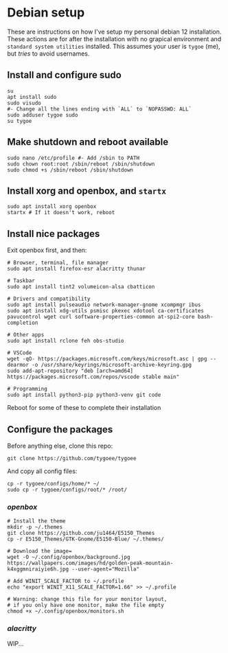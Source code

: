 # Debian setup

These are instructions on how I've setup my personal debian 12 installation. These actions are for after the installation with no grapical environment and `standard system utilities` installed. This assumes your user is `tygoe` (me), but _tries_ to avoid usernames.

## Install and configure sudo

```shell
su
apt install sudo
sudo visudo
#- Change all the lines ending with `ALL` to `NOPASSWD: ALL`
sudo adduser tygoe sudo
su tygoe
```

## Make shutdown and reboot available

```shell
sudo nano /etc/profile #- Add /sbin to PATH
sudo chown root:root /sbin/reboot /sbin/shutdown
sudo chmod +s /sbin/reboot /sbin/shutdown
```

## Install xorg and openbox, and `startx`

```shell
sudo apt install xorg openbox
startx # If it doesn't work, reboot
```

## Install nice packages

Exit openbox first, and then:

```shell
# Browser, terminal, file manager
sudo apt install firefox-esr alacritty thunar

# Taskbar
sudo apt install tint2 volumeicon-alsa cbatticon

# Drivers and compatibility
sudo apt install pulseaudio network-manager-gnome xcompmgr ibus
sudo apt install xdg-utils psmisc pkexec xdotool ca-certificates pavucontrol wget curl software-properties-common at-spi2-core bash-completion

# Other apps
sudo apt install rclone feh obs-studio

# VSCode
wget -qO- https://packages.microsoft.com/keys/microsoft.asc | gpg --dearmor -o /usr/share/keyrings/microsoft-archive-keyring.gpg
sudo add-apt-repository "deb [arch=amd64] https://packages.microsoft.com/repos/vscode stable main"

# Programming
sudo apt install python3-pip python3-venv git code
```

Reboot for some of these to complete their installation

## Configure the packages

Before anything else, clone this repo:

```shell
git clone https://github.com/tygoee/tygoee
```

And copy all config files:

```shell
cp -r tygoee/configs/home/* ~/
sudo cp -r tygoee/configs/root/* /root/
```

### _openbox_

```shell
# Install the theme
mkdir -p ~/.themes
git clone https://github.com/ju1464/E5150_Themes
cp -r E5150_Themes/GTK-Gnome/E5150-Blue/ ~/.themes/

# Download the image=
wget -O ~/.config/openbox/background.jpg https://wallpapers.com/images/hd/golden-peak-mountain-k4xggmniraiyie6h.jpg --user-agent="Mozilla"

# Add WINIT_SCALE_FACTOR to ~/.profile
echo "export WINIT_X11_SCALE_FACTOR=1.66" >> ~/.profile

# Warning: change this file for your monitor layout,
# if you only have one monitor, make the file empty
chmod +x ~/.config/openbox/monitors.sh
```

### _alacritty_

WIP...

<!-- How I installed from gnome-look.org:
mkdir -p ~/.themes/
curl -Lfs https://www.gnome-look.org/p/1330547/loadFiles | jq -r '.files | first.version as $v | .[] | select(.version == $v).url' | perl -pe 's/\%(\w\w)/chr hex $1/ge' | grep "E5150-Blue" | xargs wget
tar -xf E5150-Blue.tar.gz -C ~/.themes/
-->
